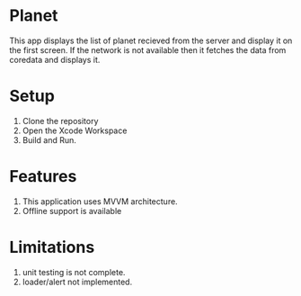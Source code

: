 # Planet
This app displays the list of planet recieved from the server and display it on the first screen. If the network is not available then it fetches 
the data from coredata and displays it.

# Setup
1. Clone the repository
2. Open the Xcode Workspace
3. Build and Run.

# Features
1. This application uses MVVM architecture.
2. Offline support is available

# Limitations
1. unit testing is not complete.
2. loader/alert not implemented.

